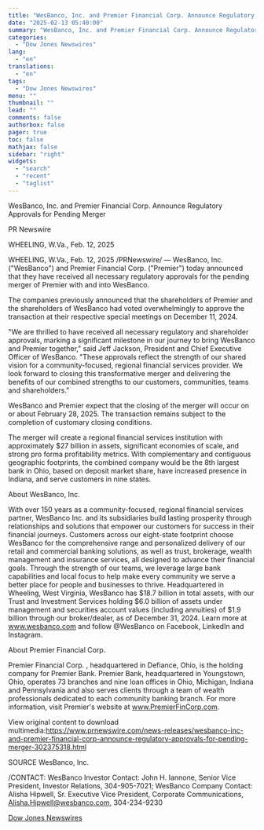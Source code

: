 ```yaml
---
title: "WesBanco, Inc. and Premier Financial Corp. Announce Regulatory Approvals for Pending Merger"
date: "2025-02-13 05:40:00"
summary: "WesBanco, Inc. and Premier Financial Corp. Announce Regulatory Approvals for Pending MergerPR NewswireWHEELING, W.Va., Feb. 12, 2025WHEELING, W.Va., Feb. 12, 2025 /PRNewswire/ — WesBanco, Inc. (\"WesBanco\") and Premier Financial Corp. (\"Premier\") today announced that they have received all necessary regulatory approvals for the pending merger of Premier with and into..."
categories:
  - "Dow Jones Newswires"
lang:
  - "en"
translations:
  - "en"
tags:
  - "Dow Jones Newswires"
menu: ""
thumbnail: ""
lead: ""
comments: false
authorbox: false
pager: true
toc: false
mathjax: false
sidebar: "right"
widgets:
  - "search"
  - "recent"
  - "taglist"
---
```


WesBanco, Inc. and Premier Financial Corp. Announce Regulatory Approvals for Pending Merger

PR Newswire

WHEELING, W.Va., Feb. 12, 2025

WHEELING, W.Va., Feb. 12, 2025 /PRNewswire/ — WesBanco, Inc. ("WesBanco") and Premier Financial Corp. ("Premier") today announced that they have received all necessary regulatory approvals for the pending merger of Premier with and into WesBanco.

The companies previously announced that the shareholders of Premier and the shareholders of WesBanco had voted overwhelmingly to approve the transaction at their respective special meetings on December 11, 2024.

"We are thrilled to have received all necessary regulatory and shareholder approvals, marking a significant milestone in our journey to bring WesBanco and Premier together," said Jeff Jackson, President and Chief Executive Officer of WesBanco. "These approvals reflect the strength of our shared vision for a community-focused, regional financial services provider. We look forward to closing this transformative merger and delivering the benefits of our combined strengths to our customers, communities, teams and shareholders."

WesBanco and Premier expect that the closing of the merger will occur on or about February 28, 2025. The transaction remains subject to the completion of customary closing conditions.

The merger will create a regional financial services institution with approximately $27 billion in assets, significant economies of scale, and strong pro forma profitability metrics. With complementary and contiguous geographic footprints, the combined company would be the 8th largest bank in Ohio, based on deposit market share, have increased presence in Indiana, and serve customers in nine states.

About WesBanco, Inc.

With over 150 years as a community-focused, regional financial services partner, WesBanco Inc. and its subsidiaries build lasting prosperity through relationships and solutions that empower our customers for success in their financial journeys. Customers across our eight-state footprint choose WesBanco for the comprehensive range and personalized delivery of our retail and commercial banking solutions, as well as trust, brokerage, wealth management and insurance services, all designed to advance their financial goals. Through the strength of our teams, we leverage large bank capabilities and local focus to help make every community we serve a better place for people and businesses to thrive. Headquartered in Wheeling, West Virginia, WesBanco has $18.7 billion in total assets, with our Trust and Investment Services holding $6.0 billion of assets under management and securities account values (including annuities) of $1.9 billion through our broker/dealer, as of December 31, 2024. Learn more at www.wesbanco.com and follow @WesBanco on Facebook, LinkedIn and Instagram.

About Premier Financial Corp.

Premier Financial Corp. , headquartered in Defiance, Ohio, is the holding company for Premier Bank. Premier Bank, headquartered in Youngstown, Ohio, operates 73 branches and nine loan offices in Ohio, Michigan, Indiana and Pennsylvania and also serves clients through a team of wealth professionals dedicated to each community banking branch. For more information, visit Premier's website at www.PremierFinCorp.com.

View original content to download multimedia:https://www.prnewswire.com/news-releases/wesbanco-inc-and-premier-financial-corp-announce-regulatory-approvals-for-pending-merger-302375318.html

SOURCE WesBanco, Inc.

/CONTACT: WesBanco Investor Contact: John H. Iannone, Senior Vice President, Investor Relations, 304-905-7021; WesBanco Company Contact: Alisha Hipwell, Sr. Executive Vice President, Corporate Communications, Alisha.Hipwell@wesbanco.com, 304-234-9230

[Dow Jones Newswires](https://www.tradingview.com/news/DJN_DN20250212014707:0/)
